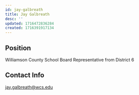 ```yaml
---
id: jay-galbreath
title: Jay Galbreath
desc: ''
updated: 1716472836284
created: 1716391917134
---
```


## Position

Williamson County School Board Representative from District 6

## Contact Info

<a href="mailto:jay.galbreath@wcs.edu">jay.galbreath@wcs.edu</a>

